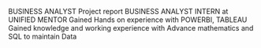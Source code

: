 BUSINESS ANALYST Project report 
BUSINESS ANALYST INTERN at UNIFIED MENTOR 
Gained Hands on experience with POWERBI, TABLEAU 
Gained knowledge and working experience with Advance mathematics and SQL to maintain Data
